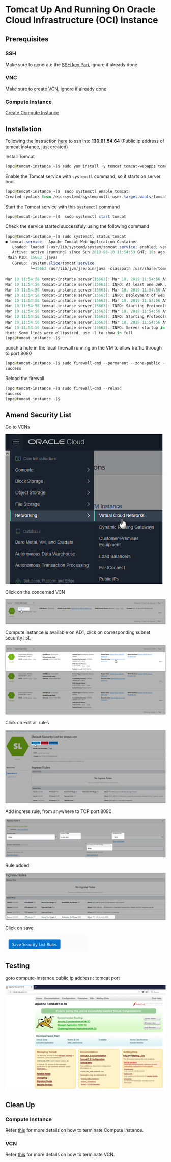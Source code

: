 # Tomcat Up And Running On Oracle Cloud Infrastructure (OCI) Instance

## Prerequisites

### SSH

Make sure to generate the [SSH key Pari](GeneratingSshKey.md), ignore if already done

### VNC

Make sure to [create VCN](CreatingVCN.md), ignore if already done.

### Compute Instance

[Create Compute Instance](CreatingComputeInstance.md)


## Installation

Following the instruction [here](CreatingComputeInstance.md#connecting-to-provisioned-instance) to ssh into **130.61.54.64** (Public ip address of tomcat instance, just created)


Install Tomcat

```Powershell
[opc@tomcat-instance ~]$ sudo yum install -y tomcat tomcat-webapps tomcat-admin-webapps
```
Enable the Tomcat service with `systemctl` command, so it starts on server boot

```Powershell
[opc@tomcat-instance ~]$  sudo systemctl enable tomcat
Created symlink from /etc/systemd/system/multi-user.target.wants/tomcat.service to /usr/lib/systemd/system/tomcat.service.

```
Start the Tomcat service with this `systemctl` command

```Powershell
[opc@tomcat-instance ~]$  sudo systemctl start tomcat
```
Check the service started successfuly using the following command 

```Powershell
[opc@tomcat-instance ~]$ sudo systemctl status tomcat
● tomcat.service - Apache Tomcat Web Application Container
   Loaded: loaded (/usr/lib/systemd/system/tomcat.service; enabled; vendor preset: disabled)
   Active: active (running) since Sun 2019-03-10 11:54:53 GMT; 16s ago
 Main PID: 15663 (java)
   CGroup: /system.slice/tomcat.service
           └─15663 /usr/lib/jvm/jre/bin/java -classpath /usr/share/tomcat/bin/bootstrap.jar:/usr/share/tomcat/bin/tomcat-juli.jar:/usr/share/java/commons-daemon.jar -Dcatalina.base=/usr/share...

Mar 10 11:54:56 tomcat-instance server[15663]: Mar 10, 2019 11:54:56 AM org.apache.catalina.startup.TldConfig execute
Mar 10 11:54:56 tomcat-instance server[15663]: INFO: At least one JAR was scanned for TLDs yet contained no TLDs. Enable debug logging for this logger for a complete list of JARs ...lation time.
Mar 10 11:54:56 tomcat-instance server[15663]: Mar 10, 2019 11:54:56 AM org.apache.catalina.startup.HostConfig deployDirectory
Mar 10 11:54:56 tomcat-instance server[15663]: INFO: Deployment of web application directory /var/lib/tomcat/webapps/sample has finished in 263 ms
Mar 10 11:54:56 tomcat-instance server[15663]: Mar 10, 2019 11:54:56 AM org.apache.coyote.AbstractProtocol start
Mar 10 11:54:56 tomcat-instance server[15663]: INFO: Starting ProtocolHandler ["http-bio-8080"]
Mar 10 11:54:56 tomcat-instance server[15663]: Mar 10, 2019 11:54:56 AM org.apache.coyote.AbstractProtocol start
Mar 10 11:54:56 tomcat-instance server[15663]: INFO: Starting ProtocolHandler ["ajp-bio-8009"]
Mar 10 11:54:56 tomcat-instance server[15663]: Mar 10, 2019 11:54:56 AM org.apache.catalina.startup.Catalina start
Mar 10 11:54:56 tomcat-instance server[15663]: INFO: Server startup in 2177 ms
Hint: Some lines were ellipsized, use -l to show in full.
[opc@tomcat-instance ~]$

```

punch a hole in the local firewall running on the VM to allow traffic through to port 8080

```Powershell
[opc@tomcat-instance ~]$ sudo firewall-cmd --permanent --zone=public --add-port=8080/tcp
success

```
Reload the firewall

```Powershell
[opc@tomcat-instance ~]$ sudo firewall-cmd --reload
success
[opc@tomcat-instance ~]$
```
## Amend Security List

Go to VCNs

![](resources/goto-vcn.png)

Click on the concerned VCN

![](resources/vcn-details2.png)

Compute instance is available on AD1, click on corresponding subnet security list.

![](resources/vcn-ad1-security-list.png)

Click on Edit all rules

![](resources/edit-default-security-list.png)

Add ingress rule, from anywhere to TCP port 8080

![](resources/ingress-8080-tcp.png)

Rule added

![](resources/ingress-8080-tcp-added.png)

Click on save

![](resources/save-security-list.png)

## Testing

goto compute-instance public ip address : tomcat port

![](resources/tomcat-up-and-running.png)

## Clean Up 

### Compute Instance

Refer [this](CreatingComputeInstance.md#termination) for more details on how to terminate Compute instance.

### VCN

Refer [this](CreatingVCN.md#terminating-vcn) for more details on how to terminate VCN.


